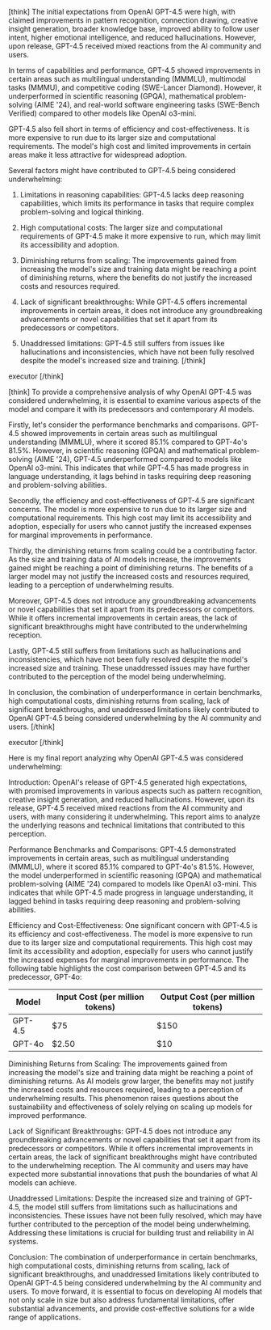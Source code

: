 [think]
The initial expectations from OpenAI GPT-4.5 were high, with claimed improvements in pattern recognition, connection drawing, creative insight generation, broader knowledge base, improved ability to follow user intent, higher emotional intelligence, and reduced hallucinations. However, upon release, GPT-4.5 received mixed reactions from the AI community and users.

In terms of capabilities and performance, GPT-4.5 showed improvements in certain areas such as multilingual understanding (MMMLU), multimodal tasks (MMMU), and competitive coding (SWE-Lancer Diamond). However, it underperformed in scientific reasoning (GPQA), mathematical problem-solving (AIME '24), and real-world software engineering tasks (SWE-Bench Verified) compared to other models like OpenAI o3-mini.

GPT-4.5 also fell short in terms of efficiency and cost-effectiveness. It is more expensive to run due to its larger size and computational requirements. The model's high cost and limited improvements in certain areas make it less attractive for widespread adoption.

Several factors might have contributed to GPT-4.5 being considered underwhelming:

1. Limitations in reasoning capabilities: GPT-4.5 lacks deep reasoning capabilities, which limits its performance in tasks that require complex problem-solving and logical thinking.

2. High computational costs: The larger size and computational requirements of GPT-4.5 make it more expensive to run, which may limit its accessibility and adoption.

3. Diminishing returns from scaling: The improvements gained from increasing the model's size and training data might be reaching a point of diminishing returns, where the benefits do not justify the increased costs and resources required.

4. Lack of significant breakthroughs: While GPT-4.5 offers incremental improvements in certain areas, it does not introduce any groundbreaking advancements or novel capabilities that set it apart from its predecessors or competitors.

5. Unaddressed limitations: GPT-4.5 still suffers from issues like hallucinations and inconsistencies, which have not been fully resolved despite the model's increased size and training.
[/think]

executor
[/think]

[think]
To provide a comprehensive analysis of why OpenAI GPT-4.5 was considered underwhelming, it is essential to examine various aspects of the model and compare it with its predecessors and contemporary AI models.

Firstly, let's consider the performance benchmarks and comparisons. GPT-4.5 showed improvements in certain areas such as multilingual understanding (MMMLU), where it scored 85.1% compared to GPT-4o's 81.5%. However, in scientific reasoning (GPQA) and mathematical problem-solving (AIME '24), GPT-4.5 underperformed compared to models like OpenAI o3-mini. This indicates that while GPT-4.5 has made progress in language understanding, it lags behind in tasks requiring deep reasoning and problem-solving abilities.

Secondly, the efficiency and cost-effectiveness of GPT-4.5 are significant concerns. The model is more expensive to run due to its larger size and computational requirements. This high cost may limit its accessibility and adoption, especially for users who cannot justify the increased expenses for marginal improvements in performance.

Thirdly, the diminishing returns from scaling could be a contributing factor. As the size and training data of AI models increase, the improvements gained might be reaching a point of diminishing returns. The benefits of a larger model may not justify the increased costs and resources required, leading to a perception of underwhelming results.

Moreover, GPT-4.5 does not introduce any groundbreaking advancements or novel capabilities that set it apart from its predecessors or competitors. While it offers incremental improvements in certain areas, the lack of significant breakthroughs might have contributed to the underwhelming reception.

Lastly, GPT-4.5 still suffers from limitations such as hallucinations and inconsistencies, which have not been fully resolved despite the model's increased size and training. These unaddressed issues may have further contributed to the perception of the model being underwhelming.

In conclusion, the combination of underperformance in certain benchmarks, high computational costs, diminishing returns from scaling, lack of significant breakthroughs, and unaddressed limitations likely contributed to OpenAI GPT-4.5 being considered underwhelming by the AI community and users.
[/think]

executor
[/think]

Here is my final report analyzing why OpenAI GPT-4.5 was considered underwhelming:

Introduction:
OpenAI's release of GPT-4.5 generated high expectations, with promised improvements in various aspects such as pattern recognition, creative insight generation, and reduced hallucinations. However, upon its release, GPT-4.5 received mixed reactions from the AI community and users, with many considering it underwhelming. This report aims to analyze the underlying reasons and technical limitations that contributed to this perception.

Performance Benchmarks and Comparisons:
GPT-4.5 demonstrated improvements in certain areas, such as multilingual understanding (MMMLU), where it scored 85.1% compared to GPT-4o's 81.5%. However, the model underperformed in scientific reasoning (GPQA) and mathematical problem-solving (AIME '24) compared to models like OpenAI o3-mini. This indicates that while GPT-4.5 made progress in language understanding, it lagged behind in tasks requiring deep reasoning and problem-solving abilities.

Efficiency and Cost-Effectiveness:
One significant concern with GPT-4.5 is its efficiency and cost-effectiveness. The model is more expensive to run due to its larger size and computational requirements. This high cost may limit its accessibility and adoption, especially for users who cannot justify the increased expenses for marginal improvements in performance. The following table highlights the cost comparison between GPT-4.5 and its predecessor, GPT-4o:

| Model   | Input Cost (per million tokens) | Output Cost (per million tokens) |
|---------|----------------------------------|-----------------------------------|
| GPT-4.5 | $75                             | $150                              |
| GPT-4o  | $2.50                           | $10                               |

Diminishing Returns from Scaling:
The improvements gained from increasing the model's size and training data might be reaching a point of diminishing returns. As AI models grow larger, the benefits may not justify the increased costs and resources required, leading to a perception of underwhelming results. This phenomenon raises questions about the sustainability and effectiveness of solely relying on scaling up models for improved performance.

Lack of Significant Breakthroughs:
GPT-4.5 does not introduce any groundbreaking advancements or novel capabilities that set it apart from its predecessors or competitors. While it offers incremental improvements in certain areas, the lack of significant breakthroughs might have contributed to the underwhelming reception. The AI community and users may have expected more substantial innovations that push the boundaries of what AI models can achieve.

Unaddressed Limitations:
Despite the increased size and training of GPT-4.5, the model still suffers from limitations such as hallucinations and inconsistencies. These issues have not been fully resolved, which may have further contributed to the perception of the model being underwhelming. Addressing these limitations is crucial for building trust and reliability in AI systems.

Conclusion:
The combination of underperformance in certain benchmarks, high computational costs, diminishing returns from scaling, lack of significant breakthroughs, and unaddressed limitations likely contributed to OpenAI GPT-4.5 being considered underwhelming by the AI community and users. To move forward, it is essential to focus on developing AI models that not only scale in size but also address fundamental limitations, offer substantial advancements, and provide cost-effective solutions for a wide range of applications.